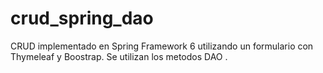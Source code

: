 # crud_spring_dao

CRUD implementado en Spring Framework 6 utilizando un formulario con Thymeleaf y Boostrap.
Se utilizan los metodos DAO .
